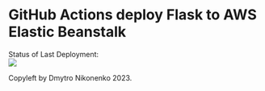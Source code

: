 # GitHub Actions deploy Flask to AWS Elastic Beanstalk




Status of Last Deployment:<br>
<img src="https://github.com/nikondim/myproject1/workflows/CI-CD-Pipeline-to-AWS-ElasticBeastalk/badge.svg?branch=master"><br>


Copyleft by Dmytro Nikonenko 2023.
